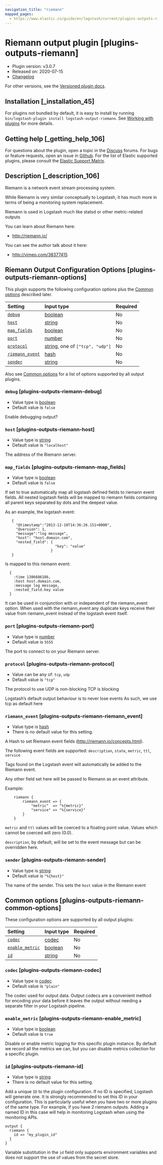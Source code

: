 ```yaml
---
navigation_title: "riemann"
mapped_pages:
  - https://www.elastic.co/guide/en/logstash/current/plugins-outputs-riemann.html
---
```


# Riemann output plugin [plugins-outputs-riemann]

* Plugin version: v3.0.7
* Released on: 2020-07-15
* [Changelog](https://github.com/logstash-plugins/logstash-output-riemann/blob/v3.0.7/CHANGELOG.md)

For other versions, see the [Versioned plugin docs](https://www.elastic.co/guide/en/logstash-versioned-plugins/current/output-riemann-index.html).

## Installation [_installation_45]

For plugins not bundled by default, it is easy to install by running `bin/logstash-plugin install logstash-output-riemann`. See [Working with plugins](https://www.elastic.co/guide/en/logstash/8.18/working-with-plugins.html) for more details.

## Getting help [_getting_help_106]

For questions about the plugin, open a topic in the [Discuss](http://discuss.elastic.co) forums. For bugs or feature requests, open an issue in [Github](https://github.com/logstash-plugins/logstash-output-riemann). For the list of Elastic supported plugins, please consult the [Elastic Support Matrix](https://www.elastic.co/support/matrix#logstash_plugins).

## Description [_description_106]

Riemann is a network event stream processing system.

While Riemann is very similar conceptually to Logstash, it has much more in terms of being a monitoring system replacement.

Riemann is used in Logstash much like statsd or other metric-related outputs

You can learn about Riemann here:

* <http://riemann.io/>

You can see the author talk about it here:

* <http://vimeo.com/38377415>

## Riemann Output Configuration Options [plugins-outputs-riemann-options]

This plugin supports the following configuration options plus the [Common options](plugins-outputs-riemann.md#plugins-outputs-riemann-common-options) described later.

| Setting | Input type | Required |
| :- | :- | :- |
| [`debug`](plugins-outputs-riemann.md#plugins-outputs-riemann-debug) | [boolean](value-types.md#boolean) | No |
| [`host`](plugins-outputs-riemann.md#plugins-outputs-riemann-host) | [string](value-types.md#string) | No |
| [`map_fields`](plugins-outputs-riemann.md#plugins-outputs-riemann-map_fields) | [boolean](value-types.md#boolean) | No |
| [`port`](plugins-outputs-riemann.md#plugins-outputs-riemann-port) | [number](value-types.md#number) | No |
| [`protocol`](plugins-outputs-riemann.md#plugins-outputs-riemann-protocol) | [string](value-types.md#string), one of `["tcp", "udp"]` | No |
| [`riemann_event`](plugins-outputs-riemann.md#plugins-outputs-riemann-riemann_event) | [hash](value-types.md#hash) | No |
| [`sender`](plugins-outputs-riemann.md#plugins-outputs-riemann-sender) | [string](value-types.md#string) | No |

Also see [Common options](plugins-outputs-riemann.md#plugins-outputs-riemann-common-options) for a list of options supported by all output plugins.

### `debug` [plugins-outputs-riemann-debug]

* Value type is [boolean](value-types.md#boolean)
* Default value is `false`

Enable debugging output?

### `host` [plugins-outputs-riemann-host]

* Value type is [string](value-types.md#string)
* Default value is `"localhost"`

The address of the Riemann server.

### `map_fields` [plugins-outputs-riemann-map_fields]

* Value type is [boolean](value-types.md#boolean)
* Default value is `false`

If set to true automatically map all logstash defined fields to riemann event fields. All nested logstash fields will be mapped to riemann fields containing all parent keys separated by dots and the deepest value.

As an example, the logstash event:

```
   {
     "@timestamp":"2013-12-10T14:36:26.151+0000",
     "@version": 1,
     "message":"log message",
     "host": "host.domain.com",
     "nested_field": {
                       "key": "value"
                     }
   }
```

Is mapped to this riemann event:

```
  {
    :time 1386686186,
    :host host.domain.com,
    :message log message,
    :nested_field.key value
  }
```

It can be used in conjunction with or independent of the riemann\_event option. When used with the riemann\_event any duplicate keys receive their value from riemann\_event instead of the logstash event itself.

### `port` [plugins-outputs-riemann-port]

* Value type is [number](value-types.md#number)
* Default value is `5555`

The port to connect to on your Riemann server.

### `protocol` [plugins-outputs-riemann-protocol]

* Value can be any of: `tcp`, `udp`
* Default value is `"tcp"`

The protocol to use UDP is non-blocking TCP is blocking

Logstash’s default output behaviour is to never lose events As such, we use tcp as default here

### `riemann_event` [plugins-outputs-riemann-riemann_event]

* Value type is [hash](value-types.md#hash)
* There is no default value for this setting.

A Hash to set Riemann event fields (<http://riemann.io/concepts.html>).

The following event fields are supported: `description`, `state`, `metric`, `ttl`, `service`

Tags found on the Logstash event will automatically be added to the Riemann event.

Any other field set here will be passed to Riemann as an event attribute.

Example:

```
    riemann {
        riemann_event => {
            "metric"  => "%{metric}"
            "service" => "%{service}"
        }
    }
```

`metric` and `ttl` values will be coerced to a floating point value. Values which cannot be coerced will zero (0.0).

`description`, by default, will be set to the event message but can be overridden here.

### `sender` [plugins-outputs-riemann-sender]

* Value type is [string](value-types.md#string)
* Default value is `"%{host}"`

The name of the sender. This sets the `host` value in the Riemann event

## Common options [plugins-outputs-riemann-common-options]

These configuration options are supported by all output plugins:

| Setting | Input type | Required |
| :- | :- | :- |
| [`codec`](plugins-outputs-riemann.md#plugins-outputs-riemann-codec) | [codec](value-types.md#codec) | No |
| [`enable_metric`](plugins-outputs-riemann.md#plugins-outputs-riemann-enable_metric) | [boolean](value-types.md#boolean) | No |
| [`id`](plugins-outputs-riemann.md#plugins-outputs-riemann-id) | [string](value-types.md#string) | No |

### `codec` [plugins-outputs-riemann-codec]

* Value type is [codec](value-types.md#codec)
* Default value is `"plain"`

The codec used for output data. Output codecs are a convenient method for encoding your data before it leaves the output without needing a separate filter in your Logstash pipeline.

### `enable_metric` [plugins-outputs-riemann-enable_metric]

* Value type is [boolean](value-types.md#boolean)
* Default value is `true`

Disable or enable metric logging for this specific plugin instance. By default we record all the metrics we can, but you can disable metrics collection for a specific plugin.

### `id` [plugins-outputs-riemann-id]

* Value type is [string](value-types.md#string)
* There is no default value for this setting.

Add a unique `ID` to the plugin configuration. If no ID is specified, Logstash will generate one. It is strongly recommended to set this ID in your configuration. This is particularly useful when you have two or more plugins of the same type. For example, if you have 2 riemann outputs. Adding a named ID in this case will help in monitoring Logstash when using the monitoring APIs.

```
output {
  riemann {
    id => "my_plugin_id"
  }
}
```

Variable substitution in the `id` field only supports environment variables and does not support the use of values from the secret store.
